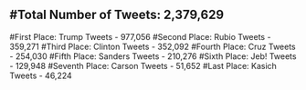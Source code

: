 #Total Number of Tweets: 2,379,629 
---
#First Place: Trump Tweets - 977,056
#Second Place: Rubio Tweets - 359,271
#Third Place: Clinton Tweets - 352,092
#Fourth Place: Cruz Tweets - 254,030
#Fifth Place: Sanders Tweets - 210,276
#Sixth Place: Jeb! Tweets - 129,948
#Seventh Place: Carson Tweets - 51,652
#Last Place: Kasich Tweets - 46,224
